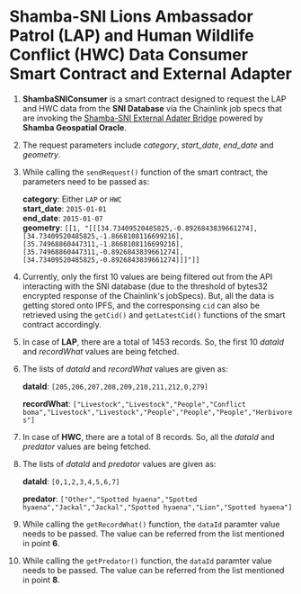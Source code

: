 # Shamba-SNI Lions Ambassador Patrol (LAP) and Human Wildlife Conflict (HWC) Data Consumer Smart Contract and External Adapter

1. **ShambaSNIConsumer** is a smart contract designed to request the LAP and HWC data from the **SNI Database** via the Chainlink job specs that are invoking the [Shamba-SNI External Adater Bridge](https://europe-west6-shamba-oracle-services.cloudfunctions.net/shamba-sni-external-adapter) powered by **Shamba Geospatial Oracle**.

2. The request parameters include *category*, *start_date*, *end_date* and *geometry*.

3. While calling the `sendRequest()` function of the smart contract, the parameters need to be passed as:

    **category**: Either `LAP` or `HWC`<br>
    **start_date**: `2015-01-01`<br>
    **end_date**: `2015-01-07`<br>
    **geometry**: `[[1, "[[[34.73409520485825,-0.8926843839661274],[34.73409520485825,-1.8668108116699216],[35.74968860447311,-1.8668108116699216],[35.74968860447311,-0.8926843839661274],[34.73409520485825,-0.8926843839661274]]]"]]`

4. Currently, only the first 10 values are being filtered out from the API interacting with the SNI database (due to the threshold of bytes32 encrypted response of the Chainlink's jobSpecs). But, all the data is getting stored onto IPFS, and the corresponsing `cid` can also be retrieved using the `getCid()` and `getLatestCid()` functions of the smart contract accordingly.

5. In case of **LAP**, there are a total of 1453 records. So, the first 10 *dataId* and *recordWhat* values are being fetched. 

6. The lists of *dataId* and *recordWhat* values are given as:

    **dataId**: `[205,206,207,208,209,210,211,212,0,279]`

    **recordWhat**: `["Livestock","Livestock","People","Conflict boma","Livestock","Livestock","People","People","People","Herbivores"]`

7. In case of **HWC**, there are a total of 8 records. So, all the *dataId* and *predator* values are being fetched. 

8. The lists of *dataId* and *predator* values are given as:

    **dataId**: `[0,1,2,3,4,5,6,7]`

    **predator**: `["Other","Spotted hyaena","Spotted hyaena","Jackal","Jackal","Spotted hyaena","Lion","Spotted hyaena"]`

9. While calling the `getRecordWhat()` function, the `dataId` paramter value needs to be passed. The value can be referred from the list mentioned in point **6**.

10. While calling the `getPredator()` function, the `dataId` paramter value needs to be passed. The value can be referred from the list mentioned in point **8**.